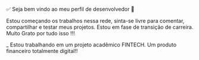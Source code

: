 ✅ Seja bem vindo ao meu perfil de desenvolvedor 👋

Estou começando os trabalhos nessa rede, sinta-se livre para comentar, compartilhar e testar meus projetos.  Estou em fase de transição de carreira. Muito Grato por tudo isso !!!

_ Estou trabalhando em um projeto acadêmico FINTECH. Um produto financeiro totalmente digital!! 



<!--
**Felipe-Schmidt/Felipe-schmidt** is a ✨ _special_ ✨ repository because its `README.md` (this file) appears on your GitHub profile.

Here are some ideas to get you started:

- 🔭 I’m currently working on ...
- 🌱 I’m currently learning ...
- 👯 I’m looking to collaborate on ...
- 🤔 I’m looking for help with ...
- 💬 Ask me about ...
- 📫 How to reach me: ...
- 😄 Pronouns: ...
- ⚡ Fun fact: ...
-->
